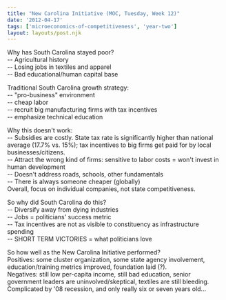 ```yaml
---
title: "New Carolina Initiative (MOC, Tuesday, Week 12)"
date: '2012-04-17'
tags: ['microeconomics-of-competitiveness', 'year-two']
layout: layouts/post.njk
---
```


Why has South Carolina stayed poor?\
-- Agricultural history\
-- Losing jobs in textiles and apparel\
-- Bad educational/human capital base

Traditional South Carolina growth strategy:\
-- "pro-business" environment\
-- cheap labor\
-- recruit big manufacturing firms with tax incentives\
-- emphasize technical education

Why this doesn't work:\
-- Subsidies are costly. State tax rate is significantly higher than national average (17.7% vs. 15%); tax incentives to big firms get paid for by local businesses/citizens.\
-- Attract the wrong kind of firms: sensitive to labor costs = won't invest in human development\
-- Doesn't address roads, schools, other fundamentals\
-- There is always someone cheaper (globally)\
Overall, focus on individual companies, not state competitiveness.

So why did South Carolina do this?\
-- Diversify away from dying industries\
-- Jobs = politicians' success metric\
-- Tax incentives are not as visible to constituency as infrastructure spending\
-- SHORT TERM VICTORIES = what politicians love

So how well as the New Carolina Initiative performed?\
Positives: some cluster organization, some state agency involvement, education/training metrics improved, foundation laid (?).\
Negatives: still low per-capita income, still bad education, senior government leaders are uninvolved/skeptical, textiles are still bleeding.\
Complicated by '08 recession, and only really six or seven years old...
